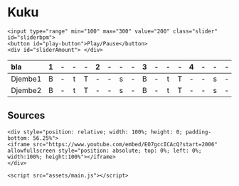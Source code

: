 # Kuku

```@raw html
<input type="range" min="100" max="300" value="200" class="slider" id="sliderbpm">
<button id="play-button">Play/Pause</button>
<div id="sliderAmount"> </div>
```

| bla     | 1 | - | - | - | 2 | - | - | - | 3 | - | - | - | 4 | - | - | - |
| :--     |:-:|:-:|:-:|:-:|:-:|:-:|:-:|:-:|:-:|:-:|:-:|:-:|:-:|:-:|:-:|:-:|
| Djembe1 | B | - | t | T | - | - | s | - | B | - | t | T | - | - | s | - |
| Djembe2 | B | - | t | T | - | - | s | - | B | - | t | T | - | - | s | - |


## Sources


```@raw html
<div style="position: relative; width: 100%; height: 0; padding-bottom: 56.25%"> 
<iframe src="https://www.youtube.com/embed/EO7gccICAcQ?start=2006" allowfullscreen style="position: absolute; top: 0%; left: 0%; width:100%; height:100%"></iframe>
</div>

<script src="assets/main.js"></script>
```
